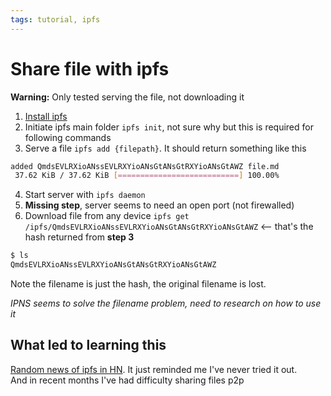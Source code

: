 ```yaml
---
tags: tutorial, ipfs
---
```


# Share file with ipfs

**Warning:** Only tested serving the file, not downloading it

1. [Install ipfs](https://ipfs.io/#install)
2. Initiate ipfs main folder `ipfs init`, not sure why but this is required for following commands
3. Serve a file `ipfs add {filepath}`. It should return something like this
```bash
added QmdsEVLRXioANssEVLRXYioANsGtANsGtRXYioANsGtAWZ file.md
 37.62 KiB / 37.62 KiB [===========================] 100.00%
```
4. Start server with `ipfs daemon`
5. **Missing step**, server seems to need an open port (not firewalled)
6. Download file from any device `ipfs get /ipfs/QmdsEVLRXioANssEVLRXYioANsGtANsGtRXYioANsGtAWZ` <-- that's the hash returned from **step 3**
```bash
$ ls
QmdsEVLRXioANssEVLRXYioANsGtANsGtRXYioANsGtAWZ
```
Note the filename is just the hash, the original filename is lost.

*IPNS seems to solve the filename problem, need to research on how to use it*


## What led to learning this

[Random news of ipfs in HN](https://blog.ipfs.io/2020-09-24-go-ipfs-0-7-0/). It just reminded me I've never tried it out.\
And in recent months I've had difficulty sharing files p2p
